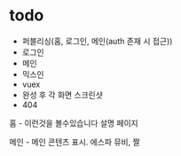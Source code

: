 # todo

- 퍼블리싱(홈, 로그인, 메인(auth 존재 시 접근))
- 로그인
- 메인
- 믹스인
- vuex
- 완성 후 각 화면 스크린샷
- 404

홈 - 이런것을 볼수있습니다 설명 페이지

메인 - 메인 콘텐츠 표시. 에스파 뮤비, 짤

